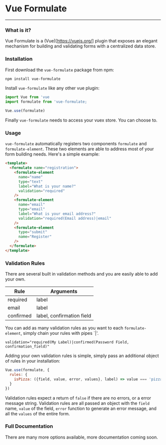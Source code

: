 # Vue Formulate
---------------

### What is it?

Vue Formulate is a (Vue)[https://vuejs.org/] plugin that exposes an elegant
mechanism for building and validating forms with a centralized data store.

### Installation

First download the `vue-formulate` package from npm:

```sh
npm install vue-formulate
```

Install `vue-formulate` like any other vue plugin:

```js
import Vue from 'vue
import formulate from 'vue-formulate;

Vue.use(formulate)
```
Finally `vue-formulate` needs to access your vuex store. You can choose to.

### Usage

`vue-formulate` automatically registers two components `formulate` and
`formulate-element`. These two elements are able to address most of your form
building needs. Here's a simple example:

```html
<template>
  <formulate name="registration">
    <formulate-element
      name="name"
      type="text"
      label="What is your name?"
      validation="required"
    />
    <formulate-element
      name="email"
      type="email"
      label="What is your email address?"
      validation="required(Email address)|email"
    />
    <formulate-element
      type="submit"
      name="Register"
    />
  </formulate>
</template>
```

### Validation Rules

There are several built in validation methods and you are easily able to add
your own.

Rule      |  Arguments
----------|---------------
required  | label
email     | label
confirmed | label, confirmation field

You can add as many validation rules as you want to each `formulate-element`, 
simply chain your rules with pipes `|'.

```
validation="required(My Label)|confirmed(Password Field, confirmation_field)"
```

Adding your own validation rules is simple, simply pass an additional object
of rules in your installation:

```js
Vue.use(formulate, {
  rules: {
    isPizza: ({field, value, error, values}, label) => value === 'pizza' ? false : `${label || field} is not pizza.`
  }
})
```

Validation rules expect a return of `false` if there are no errors, or a error
message string. Validation rules are all passed an object with the `field` name,
`value` of the field, `error` function to generate an error message, and all the
`values` of the entire form.

### Full Documentation

There are many more options available, more documentation coming soon.
